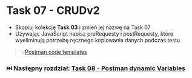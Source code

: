 # Task 07 - CRUDv2

* Skopiuj kolekcję **Task 03** i zmień jej nazwę na Task 07
* Używając JavaScript napisz preRequesty i postRequesty, które wyeliminują potrzebę ręcznego kopiowania danych podczas testu

> 💡[Postman code templates](../code-templates/postman-code-templates.md)

### ⏭️ Następny rozdział: [Task 08 - Postman dynamic Variables](08-task-postman-variables.md)

